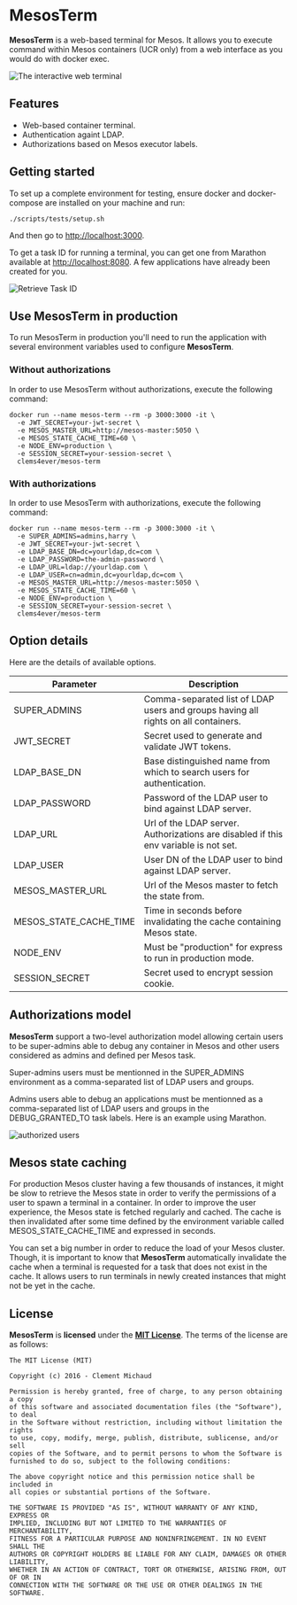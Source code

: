 # MesosTerm

**MesosTerm** is a web-based terminal for Mesos. It allows you to execute command
within Mesos containers (UCR only) from a web interface as you would do with
docker exec.

![The interactive web terminal](doc/images/mesos-term.png?raw=true "MesosTerm")

## Features

* Web-based container terminal.
* Authentication againt LDAP.
* Authorizations based on Mesos executor labels.

## Getting started

To set up a complete environment for testing, ensure docker and docker-compose
are installed on your machine and run:

```
./scripts/tests/setup.sh
```

And then go to [http://localhost:3000](http://localhost:3000).

To get a task ID for running a terminal, you can get one from Marathon
available at [http://localhost:8080](http://localhost:8080). A few
applications have already been created for you.

![Retrieve Task ID](doc/images/task-id.png?raw=true "TaskID")

## Use MesosTerm in production

To run MesosTerm in production you'll need to run the application
with several environment variables used to configure **MesosTerm**.

### Without authorizations

In order to use MesosTerm without authorizations, execute the following
command:

```
docker run --name mesos-term --rm -p 3000:3000 -it \
  -e JWT_SECRET=your-jwt-secret \
  -e MESOS_MASTER_URL=http://mesos-master:5050 \
  -e MESOS_STATE_CACHE_TIME=60 \
  -e NODE_ENV=production \
  -e SESSION_SECRET=your-session-secret \
  clems4ever/mesos-term
```

### With authorizations

In order to use MesosTerm with authorizations, execute the following
command:

```
docker run --name mesos-term --rm -p 3000:3000 -it \
  -e SUPER_ADMINS=admins,harry \
  -e JWT_SECRET=your-jwt-secret \
  -e LDAP_BASE_DN=dc=yourldap,dc=com \
  -e LDAP_PASSWORD=the-admin-password \
  -e LDAP_URL=ldap://yourldap.com \
  -e LDAP_USER=cn=admin,dc=yourldap,dc=com \
  -e MESOS_MASTER_URL=http://mesos-master:5050 \
  -e MESOS_STATE_CACHE_TIME=60 \
  -e NODE_ENV=production \
  -e SESSION_SECRET=your-session-secret \
  clems4ever/mesos-term
```

## Option details

Here are the details of available options.

| Parameter                 | Description                                                                              |
|---------------------------|------------------------------------------------------------------------------------------|
| SUPER\_ADMINS             | Comma-separated list of LDAP users and groups having all rights on all containers.       |
| JWT\_SECRET               | Secret used to generate and validate JWT tokens.                                         |
| LDAP\_BASE\_DN            | Base distinguished name from which to search users for authentication.                   |
| LDAP\_PASSWORD            | Password of the LDAP user to bind against LDAP server.                                   |
| LDAP\_URL                 | Url of the LDAP server. Authorizations are disabled if this env variable is not set.     |
| LDAP\_USER                | User DN of the LDAP user to bind against LDAP server.                                    |
| MESOS\_MASTER\_URL        | Url of the Mesos master to fetch the state from.                                         |
| MESOS\_STATE\_CACHE\_TIME | Time in seconds before invalidating the cache containing Mesos state.                    |
| NODE\_ENV                 | Must be "production" for express to run in production mode.                              |
| SESSION\_SECRET           | Secret used to encrypt session cookie.                                                   |

## Authorizations model

**MesosTerm** support a two-level authorization model allowing certain users
to be super-admins able to debug any container in Mesos and other users
considered as admins and defined per Mesos task.

Super-admins users must be mentionned in the SUPER\_ADMINS environment
as a comma-separated list of LDAP users and groups.

Admins users able to debug an applications must be mentionned as a comma-separated
list of LDAP users and groups in the DEBUG\_GRANTED\_TO task labels. Here is an
example using Marathon.

![authorized users](doc/images/authorizations.png?raw=true "Authorizations")

## Mesos state caching

For production Mesos cluster having a few thousands of instances, it might be
slow to retrieve the Mesos state in order to verify the permissions of a user
to spawn a terminal in a container. In order to improve the user experience,
the Mesos state is fetched regularly and cached. The cache is then invalidated
after some time defined by the environment variable called
MESOS\_STATE\_CACHE\_TIME and expressed in seconds.

You can set a big number in order to reduce the load of your Mesos cluster.
Though, it is important to know that **MesosTerm** automatically invalidate
the cache when a terminal is requested for a task that does not exist in
the cache. It allows users to run terminals in newly created instances that
might not be yet in the cache.

## License
**MesosTerm** is **licensed** under the **[MIT License]**. The terms of the license are as follows:

    The MIT License (MIT)

    Copyright (c) 2016 - Clement Michaud

    Permission is hereby granted, free of charge, to any person obtaining a copy
    of this software and associated documentation files (the "Software"), to deal
    in the Software without restriction, including without limitation the rights
    to use, copy, modify, merge, publish, distribute, sublicense, and/or sell
    copies of the Software, and to permit persons to whom the Software is
    furnished to do so, subject to the following conditions:

    The above copyright notice and this permission notice shall be included in
    all copies or substantial portions of the Software.

    THE SOFTWARE IS PROVIDED "AS IS", WITHOUT WARRANTY OF ANY KIND, EXPRESS OR
    IMPLIED, INCLUDING BUT NOT LIMITED TO THE WARRANTIES OF MERCHANTABILITY,
    FITNESS FOR A PARTICULAR PURPOSE AND NONINFRINGEMENT. IN NO EVENT SHALL THE
    AUTHORS OR COPYRIGHT HOLDERS BE LIABLE FOR ANY CLAIM, DAMAGES OR OTHER LIABILITY,
    WHETHER IN AN ACTION OF CONTRACT, TORT OR OTHERWISE, ARISING FROM, OUT OF OR IN
    CONNECTION WITH THE SOFTWARE OR THE USE OR OTHER DEALINGS IN THE SOFTWARE.

[MIT License]: https://opensource.org/licenses/MIT
